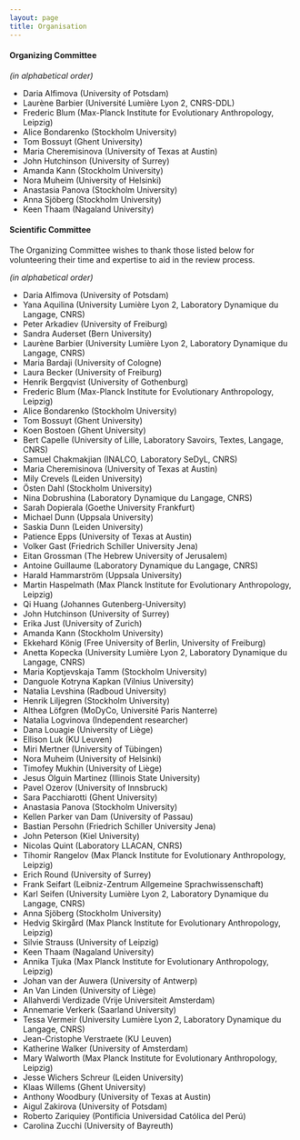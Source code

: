 ```yaml
---
layout: page
title: Organisation
---
```


#### Organizing Committee
*(in alphabetical order)*
- Daria Alfimova (University of Potsdam)
- Laurène Barbier (Université Lumière Lyon 2, CNRS-DDL)
- Frederic Blum (Max-Planck Institute for Evolutionary Anthropology, Leipzig)
- Alice Bondarenko (Stockholm University)
- Tom Bossuyt (Ghent University)
- Maria Cheremisinova (University of Texas at Austin)
- John Hutchinson (University of Surrey)
- Amanda Kann (Stockholm University)
- Nora Muheim (University of Helsinki)
- Anastasia Panova (Stockholm University)
- Anna Sjöberg (Stockholm University)
- Keen Thaam (Nagaland University)

#### Scientific Committee
The Organizing Committee wishes to thank those listed below for volunteering their time and expertise to aid in the review process.

*(in alphabetical order)*
- Daria Alfimova (University of Potsdam) 
- Yana Aquilina (University Lumière Lyon 2, Laboratory Dynamique du Langage, CNRS) 
- Peter Arkadiev (University of Freiburg) 
- Sandra Auderset (Bern University) 
- Laurène Barbier (University Lumière Lyon 2, Laboratory Dynamique du Langage, CNRS) 
- Maria Bardaji (University of Cologne) 
- Laura Becker (University of Freiburg) 
- Henrik Bergqvist (University of Gothenburg) 
- Frederic Blum (Max-Planck Institute for Evolutionary Anthropology, Leipzig) 
- Alice Bondarenko (Stockholm University) 
- Tom Bossuyt (Ghent University) 
- Koen Bostoen (Ghent University) 
- Bert Capelle (University of Lille, Laboratory Savoirs, Textes, Langage, CNRS) 
- Samuel Chakmakjian (INALCO, Laboratory SeDyL, CNRS) 
- Maria Cheremisinova (University of Texas at Austin) 
- Mily Crevels (Leiden University) 
- Östen Dahl (Stockholm University) 
- Nina Dobrushina (Laboratory Dynamique du Langage, CNRS) 
- Sarah Dopierala (Goethe University Frankfurt) 
- Michael Dunn (Uppsala University) 
- Saskia Dunn (Leiden University) 
- Patience Epps (University of Texas at Austin) 
- Volker Gast (Friedrich Schiller University Jena) 
- Eitan Grossman (The Hebrew University of Jerusalem) 
- Antoine Guillaume (Laboratory Dynamique du Langage, CNRS) 
- Harald Hammarström (Uppsala University) 
- Martin Haspelmath (Max Planck Institute for Evolutionary Anthropology, Leipzig) 
- Qi Huang (Johannes Gutenberg-University) 
- John Hutchinson (University of Surrey) 
- Erika Just (University of Zurich) 
- Amanda Kann (Stockholm University) 
- Ekkehard König (Free University of Berlin, University of Freiburg) 
- Anetta Kopecka (University Lumière Lyon 2, Laboratory Dynamique du Langage, CNRS) 
- Maria Koptjevskaja Tamm (Stockholm University) 
- Danguole Kotryna Kapkan (Vilnius University) 
- Natalia Levshina (Radboud University) 
- Henrik Liljegren (Stockholm University) 
- Althea Löfgren (MoDyCo, Université Paris Nanterre) 
- Natalia Logvinova (Independent researcher) 
- Dana Louagie (University of Liège) 
- Ellison Luk (KU Leuven) 
- Miri Mertner (University of Tübingen) 
- Nora Muheim (University of Helsinki) 
- Timofey Mukhin (University of Liège) 
- Jesus Olguin Martinez (Illinois State University) 
- Pavel Ozerov (University of Innsbruck) 
- Sara Pacchiarotti (Ghent University) 
- Anastasia Panova (Stockholm University) 
- Kellen Parker van Dam (University of Passau) 
- Bastian Persohn (Friedrich Schiller University Jena) 
- John Peterson (Kiel University) 
- Nicolas Quint (Laboratory LLACAN, CNRS) 
- Tihomir Rangelov (Max Planck Institute for Evolutionary Anthropology, Leipzig) 
- Erich Round (University of Surrey) 
- Frank Seifart (Leibniz-Zentrum Allgemeine Sprachwissenschaft) 
- Karl Seifen (University Lumière Lyon 2, Laboratory Dynamique du Langage, CNRS) 
- Anna Sjöberg (Stockholm University) 
- Hedvig Skirgård (Max Planck Institute for Evolutionary Anthropology, Leipzig) 
- Silvie Strauss (University of Leipzig) 
- Keen Thaam (Nagaland University) 
- Annika Tjuka (Max Planck Institute for Evolutionary Anthropology, Leipzig) 
- Johan van der Auwera (University of Antwerp) 
- An Van Linden (University of Liège) 
- Allahverdi Verdizade (Vrije Universiteit Amsterdam) 
- Annemarie Verkerk (Saarland University) 
- Tessa Vermeir (University Lumière Lyon 2, Laboratory Dynamique du Langage, CNRS) 
- Jean-Cristophe Verstraete (KU Leuven) 
- Katherine Walker (University of Amsterdam) 
- Mary Walworth (Max Planck Institute for Evolutionary Anthropology, Leipzig) 
- Jesse Wichers Schreur (Leiden University) 
- Klaas Willems (Ghent University) 
- Anthony Woodbury (University of Texas at Austin) 
- Aigul Zakirova (University of Potsdam) 
- Roberto Zariquiey (Pontificia Universidad Católica del Perú) 
- Carolina Zucchi (University of Bayreuth)